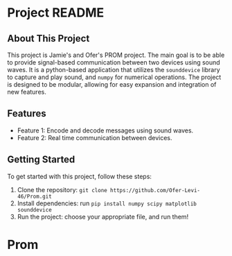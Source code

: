 # Project README

## About This Project

This project is Jamie's and Ofer's PROM project. The main goal is to be able to provide signal-based communication between two devices using sound waves. It is a python-based application that utilizes the `sounddevice` library to capture and play sound, and `numpy` for numerical operations. The project is designed to be modular, allowing for easy expansion and integration of new features.

## Features

-   Feature 1: Encode and decode messages using sound waves.
-   Feature 2: Real time communication between devices.

## Getting Started

To get started with this project, follow these steps:

1. Clone the repository: `git clone https://github.com/Ofer-Levi-46/Prom.git`
2. Install dependencies: run `pip install numpy scipy matplotlib sounddevice`
3. Run the project: choose your appropriate file, and run them!
# Prom
